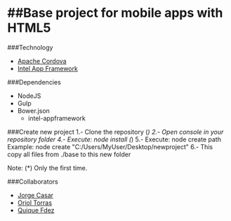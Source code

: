 ##Base project for mobile apps with HTML5
================================

###Technology
- [Apache Cordova](https://cordova.apache.org/)
- [Intel App Framework](http://app-framework-software.intel.com/)

###Dependencies
- NodeJS
- Gulp
- Bower.json
	+ intel-appframework

###Create new project
1.- Clone the repository (*)
2.- Open console in your repository folder
4.- Execute: node install (*)
5.- Execute: node create path
	Example: node create "C:/Users/MyUser/Desktop/newproject"
6.- This copy all files from ./base to this new folder

Note: (*) Only the first time.

###Collaborators
- [Jorge Casar](http://twitter.com/jorgecasar)
- [Oriol Torras](http://twitter.com/uriusfurius)
- [Quique Fdez](http://twitter.com/ckgrafico)